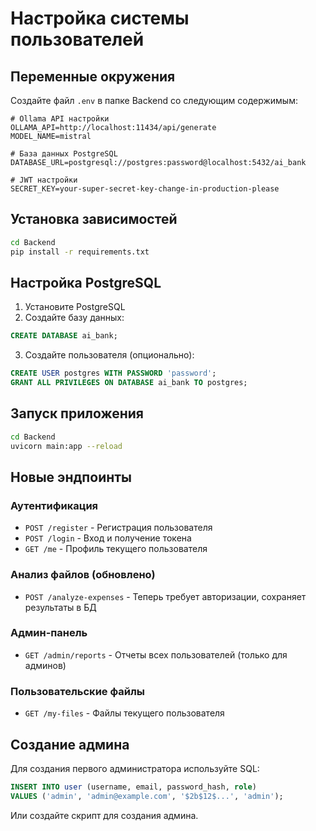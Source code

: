 # Настройка системы пользователей

## Переменные окружения

Создайте файл `.env` в папке Backend со следующим содержимым:

```env
# Ollama API настройки
OLLAMA_API=http://localhost:11434/api/generate
MODEL_NAME=mistral

# База данных PostgreSQL
DATABASE_URL=postgresql://postgres:password@localhost:5432/ai_bank

# JWT настройки
SECRET_KEY=your-super-secret-key-change-in-production-please
```

## Установка зависимостей

```bash
cd Backend
pip install -r requirements.txt
```

## Настройка PostgreSQL

1. Установите PostgreSQL
2. Создайте базу данных:

```sql
CREATE DATABASE ai_bank;
```

3. Создайте пользователя (опционально):

```sql
CREATE USER postgres WITH PASSWORD 'password';
GRANT ALL PRIVILEGES ON DATABASE ai_bank TO postgres;
```

## Запуск приложения

```bash
cd Backend
uvicorn main:app --reload
```

## Новые эндпоинты

### Аутентификация

- `POST /register` - Регистрация пользователя
- `POST /login` - Вход и получение токена
- `GET /me` - Профиль текущего пользователя

### Анализ файлов (обновлено)

- `POST /analyze-expenses` - Теперь требует авторизации, сохраняет результаты в БД

### Админ-панель

- `GET /admin/reports` - Отчеты всех пользователей (только для админов)

### Пользовательские файлы

- `GET /my-files` - Файлы текущего пользователя

## Создание админа

Для создания первого администратора используйте SQL:

```sql
INSERT INTO user (username, email, password_hash, role)
VALUES ('admin', 'admin@example.com', '$2b$12$...', 'admin');
```

Или создайте скрипт для создания админа.
